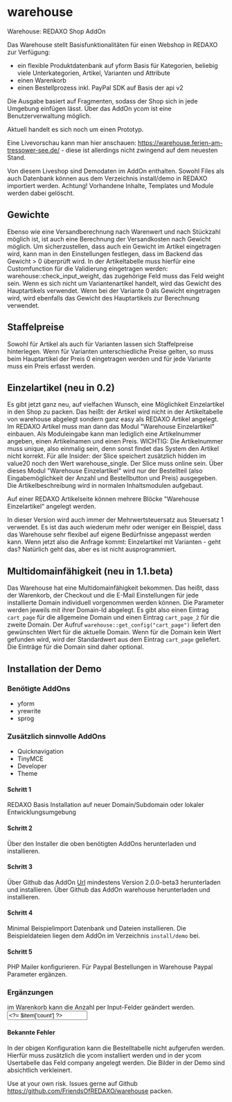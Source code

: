 # warehouse
Warehouse: REDAXO Shop AddOn

Das Warehouse stellt Basisfunktionalitäten für einen Webshop in REDAXO zur Verfügung:

* ein flexible Produktdatenbank auf yform Basis für Kategorien, beliebig viele Unterkategorien, Artikel, Varianten und Attribute
* einen Warenkorb
* einen Bestellprozess inkl. PayPal SDK auf Basis der api v2

Die Ausgabe basiert auf Fragmenten, sodass der Shop sich in jede Umgebung einfügen lässt.
Über das AddOn ycom ist eine Benutzerverwaltung möglich.

Aktuell handelt es sich noch um einen Prototyp.

Eine Livevorschau kann man hier anschauen: https://warehouse.ferien-am-tressower-see.de/ - diese ist allerdings nicht zwingend auf dem neuesten Stand.

Von diesem Liveshop sind Demodaten im AddOn enthalten. Sowohl Files als auch Datenbank können aus dem Verzeichnis install/demo in REDAXO importiert werden. Achtung! Vorhandene Inhalte, Templates und Module werden dabei gelöscht.

## Gewichte

Ebenso wie eine Versandberechnung nach Warenwert und nach Stückzahl möglich ist, ist auch eine Berechnung der Versandkosten nach Gewicht möglich. Um sicherzustellen, dass auch ein Gewicht im Artikel eingetragen wird, kann man in den Einstellungen festlegen, dass im Backend das Gewicht > 0 überprüft wird. In der Artikeltabelle muss hierfür eine Customfunction für die Validierung eingetragen werden: warehouse::check_input_weight, das zugehörige Feld muss das Feld weight sein. Wenn es sich nicht um Variantenartikel handelt, wird das Gewicht des Hauptartikels verwendet. Wenn bei der Variante 0 als Gewicht eingetragen wird, wird ebenfalls das Gewicht des Hauptartikels zur Berechnung verwendet.

## Staffelpreise

Sowohl für Artikel als auch für Varianten lassen sich Staffelpreise hinterlegen. Wenn für Varianten unterschiedliche Preise gelten, so muss beim Hauptartikel der Preis 0 eingetragen werden und für jede Variante muss ein Preis erfasst werden.

## Einzelartikel (neu in 0.2)

Es gibt jetzt ganz neu, auf vielfachen Wunsch, eine Möglichkeit Einzelartikel in den Shop zu packen. Das heißt: der Artikel wird nicht in der Artikeltabelle von warehouse abgelegt sondern ganz easy als REDAXO Artikel angelegt. Im REDAXO Artikel muss man dann das Modul "Warehouse Einzelartikel" einbauen. Als Moduleingabe kann man lediglich eine Artikelnummer angeben, einen Artikelnamen und einen Preis. WICHTIG: Die Artikelnummer muss unique, also einmalig sein, denn sonst findet das System den Artikel nicht korrekt. Für alle Insider: der Slice speichert zusätzlich hidden im value20 noch den Wert warehouse_single. Der Slice muss online sein. Über dieses Modul "Warehouse Einzelartikel" wird nur der Bestellteil (also Eingabemöglichkeit der Anzahl und Bestellbutton und Preis) ausgegeben. Die Artikelbeschreibung wird in normalen Inhaltsmodulen aufgebaut.

Auf einer REDAXO Artikelseite können mehrere Blöcke "Warehouse Einzelartikel" angelegt werden.

In dieser Version wird auch immer der Mehrwertsteuersatz aus Steuersatz 1 verwendet. Es ist das auch wiederum mehr oder weniger ein Beispiel, dass das Warehouse sehr flexibel auf eigene Bedürfnisse angepasst werden kann. Wenn jetzt also die Anfrage kommt: Einzelartikel mit Varianten - geht das? Natürlich geht das, aber es ist nicht ausprogrammiert.

## Multidomainfähigkeit (neu in 1.1.beta)

Das Warehouse hat eine Multidomainfähigkeit bekommen. Das heißt, dass der Warenkorb, der Checkout und die E-Mail Einstellungen für jede installierte Domain individuell vorgenommen werden können. Die Parameter werden jeweils mit ihrer Domain-Id abgelegt. Es gibt also einen Eintrag `cart_page` für die allgemeine Domain und einen Eintrag `cart_page_2` für die zweite Domain. Der Aufruf `warehouse::get_config("cart_page")` liefert den gewünschten Wert für die aktuelle Domain. Wenn für die Domain kein Wert gefunden wird, wird der Standardwert aus dem Eintrag `cart_page` geliefert. Die Einträge für die Domain sind daher optional.


## Installation der Demo

### Benötigte AddOns

- yform
- yrewrite
- sprog

### Zusätzlich sinnvolle AddOns

- Quicknavigation
- TinyMCE
- Developer
- Theme

#### Schritt 1
REDAXO Basis Installation auf neuer Domain/Subdomain oder lokaler Entwicklungsumgebung

#### Schritt 2
Über den Installer die oben benötigten AddOns herunterladen und installieren.

#### Schritt 3
Über Github das AddOn [Url](https://github.com/tbaddade/redaxo_url) mindestens Version 2.0.0-beta3 herunterladen und installieren.
Über Github das AddOn warehouse herunterladen und installieren.

#### Schritt 4
Minimal Beispielimport Datenbank und Dateien installieren. Die Beispieldateien liegen dem AddOn im Verzeichnis `install/demo` bei.

#### Schritt 5
PHP Mailer konfigurieren.
Für Paypal Bestellungen in Warehouse Paypal Parameter ergänzen.

### Ergänzungen

im Warenkorb kann die Anzahl per Input-Felder geändert werden.
<input type="hidden" name="action" value="modify_cart">
<input type="hidden" name="mod" value="qty">
<input name="<?= $uid ?>" type="text" maxlength="3" value="<?= $item['count'] ?>">

#### Bekannte Fehler
In der obigen Konfiguration kann die Bestelltabelle nicht aufgerufen werden. Hierfür muss zusätzlich die ycom installiert werden und in der ycom Usertabelle das Feld company angelegt werden.
Die Bilder in der Demo sind absichtlich verkleinert.

Use at your own risk. Issues gerne auf Github https://github.com/FriendsOfREDAXO/warehouse packen.
